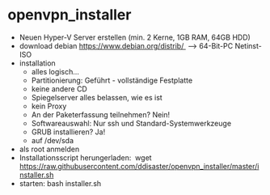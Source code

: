 # openvpn_installer

- Neuen Hyper-V Server erstellen (min. 2 Kerne, 1GB RAM, 64GB HDD)
- download debian https://www.debian.org/distrib/  --> 64-Bit-PC Netinst-ISO
- installation
	- alles logisch...
	- Partitionierung: Geführt - vollständige Festplatte
	- keine andere CD
	- Spiegelserver alles belassen, wie es ist
	- kein Proxy
	- An der Paketerfassung teilnehmen? Nein!
	- Softwareauswahl: Nur ssh und Standard-Systemwerkzeuge
	- GRUB installieren? Ja!
	- auf /dev/sda
- als root anmelden
- Installationsscript herungerladen: 
	wget https://raw.githubusercontent.com/ddisaster/openvpn_installer/master/installer.sh
- starten:
	bash installer.sh
